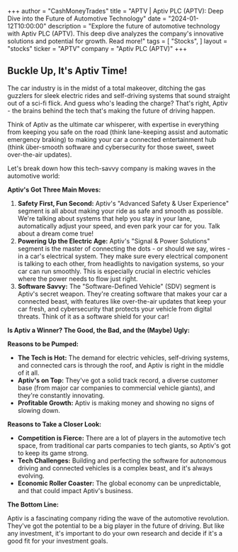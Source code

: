 +++
author = "CashMoneyTrades"
title = "APTV |  Aptiv PLC (APTV): Deep Dive into the Future of Automotive Technology"
date = "2024-01-12T10:00:00"
description = "Explore the future of automotive technology with Aptiv PLC (APTV). This deep dive analyzes the company's innovative solutions and potential for growth. Read more!"
tags = [
"Stocks",
]
layout = "stocks"
ticker = "APTV"
company = "Aptiv PLC (APTV)"
+++
        


## Buckle Up, It's Aptiv Time!

The car industry is in the midst of a total makeover, ditching the gas guzzlers for sleek electric rides and self-driving systems that sound straight out of a sci-fi flick.  And guess who's leading the charge?  That's right, Aptiv - the brains behind the tech that's making the future of driving happen.

Think of Aptiv as the ultimate car whisperer,  with expertise in everything from keeping you safe on the road (think lane-keeping assist and automatic emergency braking) to making your car a connected entertainment hub (think über-smooth software and cybersecurity for those sweet, sweet over-the-air updates).

Let's break down how this tech-savvy company is making waves in the automotive world:

**Aptiv's Got Three Main Moves:**

1. **Safety First, Fun Second:**  Aptiv's "Advanced Safety & User Experience" segment is all about making your ride as safe and smooth as possible. We're talking about systems that  help you stay in your lane, automatically adjust your speed, and even park your car for you. Talk about a dream come true!
2. **Powering Up the Electric Age:**  Aptiv's "Signal & Power Solutions" segment is the master of connecting the dots - or should we say, wires - in a car's electrical system. They make sure every electrical component is talking to each other, from headlights to navigation systems, so your car can run smoothly. This is especially crucial in electric vehicles where the power needs to flow just right. 
3. **Software Savvy:**  The "Software-Defined Vehicle" (SDV) segment is Aptiv's secret weapon.  They're creating software that makes your car a connected beast, with features like over-the-air updates that keep your car fresh, and cybersecurity that protects your vehicle from digital threats.  Think of it as a software shield for your car! 

**Is Aptiv a Winner? The Good, the Bad, and the (Maybe) Ugly:**

**Reasons to be Pumped:**

* **The Tech is Hot:** The demand for  electric vehicles, self-driving systems, and connected cars is through the roof, and Aptiv is right in the middle of it all. 
* **Aptiv's on Top:** They've got a solid track record, a diverse customer base (from major car companies to commercial vehicle giants), and they're constantly innovating.  
* **Profitable Growth:**  Aptiv is making money and showing no signs of slowing down.

**Reasons to Take a Closer Look:**

* **Competition is Fierce:**  There are a lot of players in the automotive tech space, from traditional car parts companies to tech giants, so Aptiv's got to keep its game strong.
* **Tech Challenges:**  Building and perfecting the software for autonomous driving and connected vehicles is a complex beast, and it's always evolving.
* **Economic Roller Coaster:**  The global economy can be unpredictable, and that could impact Aptiv's business. 

**The Bottom Line:**

Aptiv is a fascinating company riding the wave of the automotive revolution.  They've got the potential to be a big player in the future of driving. But like any investment, it's important to do your own research and decide if it's a good fit for your investment goals.  

        